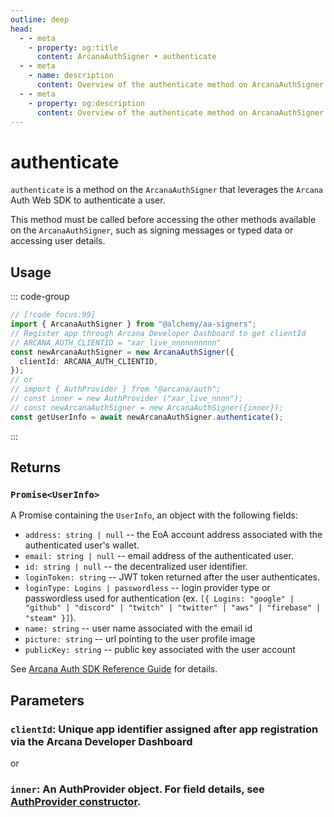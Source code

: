 ```yaml
---
outline: deep
head:
  - - meta
    - property: og:title
      content: ArcanaAuthSigner • authenticate
  - - meta
    - name: description
      content: Overview of the authenticate method on ArcanaAuthSigner
  - - meta
    - property: og:description
      content: Overview of the authenticate method on ArcanaAuthSigner
---
```


# authenticate

`authenticate` is a method on the `ArcanaAuthSigner` that leverages the `Arcana` Auth Web SDK to authenticate a user.

This method must be called before accessing the other methods available on the `ArcanaAuthSigner`, such as signing messages or typed data or accessing user details.

## Usage

::: code-group

```ts [example.ts]
// [!code focus:99]
import { ArcanaAuthSigner } from "@alchemy/aa-signers";
// Register app through Arcana Developer Dashboard to get clientId
// ARCANA_AUTH_CLIENTID = "xar_live_nnnnnnnnnn"
const newArcanaAuthSigner = new ArcanaAuthSigner({
  clientId: ARCANA_AUTH_CLIENTID,
});
// or
// import { AuthProvider } from "@arcana/auth";
// const inner = new AuthProvider ("xar_live_nnnn");
// const newArcanaAuthSigner = new ArcanaAuthSigner({inner});
const getUserInfo = await newArcanaAuthSigner.authenticate();
```

:::

## Returns

### `Promise<UserInfo>`

A Promise containing the `UserInfo`, an object with the following fields:

- `address: string | null` -- the EoA account address associated with the authenticated user's wallet.
- `email: string | null` -- email address of the authenticated user.
- `id: string | null` -- the decentralized user identifier.
- `loginToken: string` -- JWT token returned after the user authenticates.
- `loginType: Logins | passwordless` -- login provider type or passwordless used for authentication (ex. `[{ Logins: "google" | "github" | "discord" | "twitch" | "twitter" | "aws" | "firebase" | "steam" }]`).
- `name: string` -- user name associated with the email id
- `picture: string` -- url pointing to the user profile image
- `publicKey: string` -- public key associated with the user account

See [Arcana Auth SDK Reference Guide](https://authsdk-ref-guide.netlify.app/interfaces/userinfo) for details.

## Parameters

### `clientId`: Unique app identifier assigned after app registration via the Arcana Developer Dashboard

or

### `inner`: An AuthProvider object. For field details, see [AuthProvider constructor](https://authsdk-ref-guide.netlify.app/classes/authprovider#constructor).
